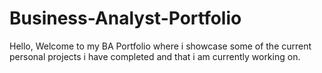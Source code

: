 # Business-Analyst-Portfolio
Hello, Welcome to my BA Portfolio where i showcase some of the current personal projects i have completed and that i am currently working on.
